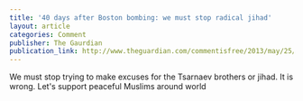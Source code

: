 ```yaml
---
title: '40 days after Boston bombing: we must stop radical jihad'
layout: article
categories: Comment
publisher: The Gaurdian
publication_link: http://www.theguardian.com/commentisfree/2013/may/25/boston-marathon-bombing-muslim-reflection
---
```

We must stop trying to make excuses for the Tsarnaev brothers or jihad. It is wrong. Let's support peaceful Muslims around world